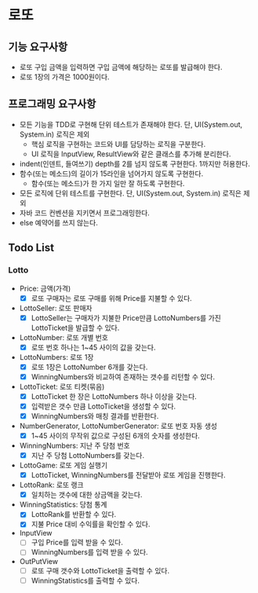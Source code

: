 # 로또

## 기능 요구사항

- 로또 구입 금액을 입력하면 구입 금액에 해당하는 로또를 발급해야 한다.
- 로또 1장의 가격은 1000원이다.

## 프로그래밍 요구사항

- 모든 기능을 TDD로 구현해 단위 테스트가 존재해야 한다. 단, UI(System.out, System.in) 로직은 제외
    - 핵심 로직을 구현하는 코드와 UI를 담당하는 로직을 구분한다.
    - UI 로직을 InputView, ResultView와 같은 클래스를 추가해 분리한다.
- indent(인덴트, 들여쓰기) depth를 2를 넘지 않도록 구현한다. 1까지만 허용한다.
- 함수(또는 메소드)의 길이가 15라인을 넘어가지 않도록 구현한다.
    - 함수(또는 메소드)가 한 가지 일만 잘 하도록 구현한다.
- 모든 로직에 단위 테스트를 구현한다. 단, UI(System.out, System.in) 로직은 제외
- 자바 코드 컨벤션을 지키면서 프로그래밍한다.
- else 예약어를 쓰지 않는다.

## Todo List

### Lotto

- Price: 금액(가격)
    - [X] 로또 구매자는 로또 구매를 위해 Price를 지불할 수 있다.
    
- LottoSeller: 로또 판매자
    - [X] LottoSeller는 구매자가 지불한 Price만큼 LottoNumbers를 가진 LottoTicket을 발급할 수 있다.

- LottoNumber: 로또 개별 번호
    - [X] 로또 번호 하나는 1~45 사이의 값을 갖는다.

- LottoNumbers: 로또 1장
    - [X] 로또 1장은 LottoNumber 6개를 갖는다.
    - [X] WinningNumbers와 비교하여 존재하는 갯수를 리턴할 수 있다.  

- LottoTicket: 로또 티켓(묶음) 
    - [X] LottoTicket 한 장은 LottoNumbers 하나 이상을 갖는다.
    - [X] 입력받은 갯수 만큼 LottoTicket을 생성할 수 있다.
    - [X] WinningNumbers와 매칭 결과를 반환한다. 

- NumberGenerator, LottoNumberGenerator: 로또 번호 자동 생성
    - [X]  1~45 사이의 무작위 값으로 구성된 6개의 숫자를 생성한다.

- WinningNumbers: 지난 주 당첨 번호
    - [X] 지난 주 당첨 LottoNumbers를 갖는다.

- LottoGame: 로또 게임 실행기
    - [X] LottoTicket, WinningNumbers를 전달받아 로또 게임을 진행한다.

- LottoRank: 로또 랭크
    - [X] 일치하는 갯수에 대한 상금액을 갖는다.

- WinningStatistics: 당첨 통계
    - [X] LottoRank를 반환할 수 있다.
    - [X] 지불 Price 대비 수익률을 확인할 수 있다.

- InputView
    - [ ] 구입 Price를 입력 받을 수 있다.
    - [ ] WinningNumbers를 입력 받을 수 있다.
    
- OutPutView
    - [ ] 로또 구매 갯수와 LottoTicket을 출력할 수 있다.
    - [ ] WinningStatistics를 출력할 수 있다.
